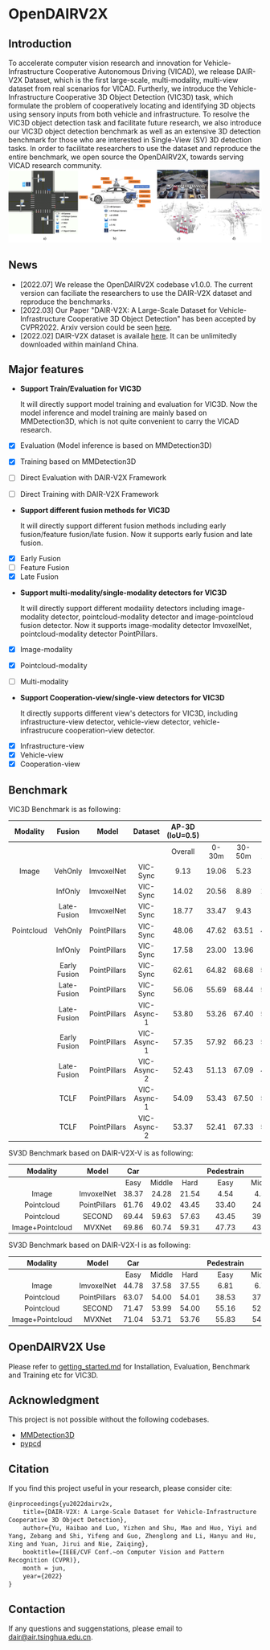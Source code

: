 # OpenDAIRV2X
## Introduction
To accelerate computer vision research and innovation for Vehicle-Infrastructure Cooperative Autonomous
Driving (VICAD), we release DAIR-V2X Dataset, which is
the first large-scale, multi-modality, multi-view dataset from
real scenarios for VICAD.
Furtherly, we introduce the Vehicle-Infrastructure Cooperative 3D
Object Detection (VIC3D) task, which formulate the problem of cooperatively locating and identifying 3D
objects using sensory inputs from both vehicle and infrastructure.
To resolve the VIC3D object detection task and facilitate future research, 
we also introduce our VIC3D object detection benchmark as well as an extensive 3D detection benchmark for those who are interested in Single-View (SV) 3D detection tasks.
In order to facilitate researchers to use the dataset and reproduce the entire benchmark,
we open source the OpenDAIRV2X, towards serving VICAD research community.
![image](resources/deployment-visual.png)

## News
* [2022.07] We release the OpenDAIRV2X codebase v1.0.0.
  The current version can faciliate the researchers to use the DAIR-V2X dataset and reproduce the benchmarks.
* [2022.03] Our Paper "DAIR-V2X: A Large-Scale Dataset for Vehicle-Infrastructure Cooperative 3D Object Detection" has been accepted by CVPR2022.
  Arxiv version could be seen [here](https://arxiv.org/abs/2204.05575).
* [2022.02] DAIR-V2X dataset is availale [here](https://thudair.baai.ac.cn/index).
  It can be unlimitedly downloaded within mainland China. 

  
## Major features 
- **Support Train/Evaluation for VIC3D**

  It will directly support model training and evaluation for VIC3D. 
  Now the model inference and model training are mainly based on MMDetection3D, which is not quite convenient to carry the VICAD research.
  
- [x] Evaluation (Model inference is based on MMDetection3D)
- [x] Training based on MMDetection3D
- [ ] Direct Evaluation with DAIR-V2X Framework
- [ ] Direct Training with DAIR-V2X Framework


- **Support different fusion methods for VIC3D**
  
  It will directly support different fusion methods including early fusion/feature fusion/late fusion.
  Now it supports early fusion and late fusion.
- [x] Early Fusion
- [ ] Feature Fusion
- [x] Late Fusion
  
- **Support multi-modality/single-modality detectors for VIC3D**
  
  It will directly  support different modaility detectors including image-modality detector, pointcloud-modality detector and image-pointcloud fusion detector. 
  Now it supports image-modality detector ImvoxelNet, pointcloud-modality detector PointPillars.
- [x] Image-modality
- [x] Pointcloud-modality
- [ ] Multi-modality


- **Support Cooperation-view/single-view detectors for VIC3D**
  
  It directly supports different view's detectors for VIC3D, including infrastructure-view detector, 
  vehicle-view detector, vehicle-infrastrucure cooperation-view detector.
- [x] Infrastructure-view
- [x] Vehicle-view
- [x] Cooperation-view

## Benchmark

VIC3D Benchmark is as following:

| Modality  | Fusion  | Model      | Dataset   | AP-3D (IoU=0.5)  |        |        |         | AP-BEV (IoU=0.5)  |       |        |         |   AB   |
| :-------: | :-----: | :--------: | :-------: | :----: | :----: | :----: | :-----: | :-----: | :---: | :----: | :-----: | :----: |
|           |         |            |           | Overall | 0-30m | 30-50m | 50-100m | Overall | 0-30m | 30-50m | 50-100m |        |
| Image     | VehOnly | ImvoxelNet | VIC-Sync  |    9.13   | 19.06         | 5.23  | 0.41   | 10.96   | 21.93           | 7.28  | 0.78   | 0     |                    
|           | InfOnly | ImvoxelNet | VIC-Sync  |  14.02   | 20.56         | 8.89  | 10.57   | 22.10   | 27.33           | 17.45  | 18.92   | 309.38 |  
|       | Late-Fusion | ImvoxelNet | VIC-Sync  |   18.77   | 33.47         | 9.43  | 8.62    | 24.85   | 39.49           | 14.68  | 14.96   | 309.38|                    
|Pointcloud | VehOnly | PointPillars | VIC-Sync | 48.06  | 47.62 | 63.51  | 44.37   | 52.24   | 30.55 | 66.03  |  48.36  | 0      | 
|           | InfOnly | PointPillars | VIC-Sync | 17.58  | 23.00 | 13.96  | 9.17    | 27.26   | 29.07 | 23.92  | 26.64   | 478.61      |        
|  | Early Fusion | PointPillars | VIC-Sync    | 62.61                    | 64.82                  | 68.68                   | 56.57                    | 68.91                     | 68.92                   | 73.64                    | 65.66                     | 1382275.75 |
|       | Late-Fusion | PointPillars | VIC-Sync | 56.06  | 55.69 | 68.44  | 53.60   | 62.06   | 61.52 | 72.53  | 60.57   | 478.61 |                         
|       | Late-Fusion | PointPillars |VIC-Async-1| 53.80 | 53.26 | 67.40  | 50.85   | 59.94   | 59.51 | 71.45  | 57.74   | 341.08 | 
|  | Early Fusion | PointPillars | VIC-Async-1 | 57.35                    | 57.92                  | 66.23                   | 51.70                    | 64.06                     | 62.44                   | 71.42                    | 61.16                     | 1362216.0  |                                                             
|       | Late-Fusion | PointPillars |VIC-Async-2| 52.43 | 51.13 | 67.09  | 49.86   | 58.10   | 57.23 | 70.86  | 55.78   | 478.01 |
|       | TCLF        | PointPillars |VIC-Async-1| 54.09 | 53.43 | 67.50  | 51.38   | 60.19   | 59.52 | 71.52  | 58.31   | 907.64 | 
|       | TCLF        | PointPillars |VIC-Async-2| 53.37 | 52.41 | 67.33  | 50.87   | 59.17   | 58.25 | 71.20  | 57.43   | 897.91 |   

SV3D Benchmark based on DAIR-V2X-V is as following:

|  Modality  |     Model    |  Car  |        |       | Pedestrain |        |       | Cyclist |        |       |  
|:----------:|:------------:|:-----:|:------:|:-----:|:----------:|:------:|:-----:|:-------:|:------:|:-----:| 
|            |              |  Easy | Middle |  Hard |    Easy    | Middle |  Hard |   Easy  | Middle |  Hard | 
| Image      | ImvoxelNet   | 38.37 | 24.28  | 21.54 |  4.54      | 4.54   | 4.54  | 10.38   | 9.09  | 9.09 |    
| Pointcloud | PointPillars | 61.76 | 49.02  | 43.45 | 33.40      | 24.68  | 22.39 | 38.24   | 33.80  | 32.35 | 
| Pointcloud | SECOND       | 69.44 | 59.63  | 57.63 | 43.45      | 39.06  | 38.78 | 44.21   | 39.49  | 37.74 |  
| Image+Pointcloud | MVXNet | 69.86 | 60.74  | 59.31 | 47.73      | 43.37  | 42.49 | 45.68   | 41.84  | 40.55 | 

SV3D Benchmark based on DAIR-V2X-I is as following:

|  Modality  |     Model    |  Car  |        |       | Pedestrain |        |       | Cyclist |        |       |  
|:----------:|:------------:|:-----:|:------:|:-----:|:----------:|:------:|:-----:|:-------:|:------:|:-----:| 
|            |              |  Easy | Middle |  Hard |    Easy    | Middle |  Hard |   Easy  | Middle |  Hard | 
| Image      | ImvoxelNet   | 44.78 | 37.58  | 37.55 |  6.81      | 6.74   | 6.73  | 21.06   | 13.57  | 13.17 | 
| Pointcloud | PointPillars | 63.07 | 54.00  | 54.01 | 38.53      | 37.20  | 37.28 | 38.46   | 22.60  | 22.49 | 
| Pointcloud | SECOND       | 71.47 | 53.99  | 54.00 | 55.16      | 52.49  | 52.52 | 54.68   | 31.05  | 31.19 | 
| Image+Pointcloud | MVXNet | 71.04 | 53.71  | 53.76 | 55.83      | 54.45  | 54.40 | 54.05   | 30.79  | 31.06 | 


## OpenDAIRV2X Use
Please refer to [getting_started.md](docs/get_started.md) for Installation, Evaluation, Benchmark and Training etc for VIC3D.

## Acknowledgment
This project is not possible without the following codebases.
* [MMDetection3D](https://github.com/open-mmlab/mmdetection3d)
* [pypcd](https://github.com/dimatura/pypcd)

## Citation

If you find this project useful in your research, please consider cite:

```
@inproceedings{yu2022dairv2x,
    title={DAIR-V2X: A Large-Scale Dataset for Vehicle-Infrastructure Cooperative 3D Object Detection},
    author={Yu, Haibao and Luo, Yizhen and Shu, Mao and Huo, Yiyi and Yang, Zebang and Shi, Yifeng and Guo, Zhenglong and Li, Hanyu and Hu, Xing and Yuan, Jirui and Nie, Zaiqing},
    booktitle={IEEE/CVF Conf.~on Computer Vision and Pattern Recognition (CVPR)},
    month = jun,
    year={2022}
}
```

## Contaction

If any questions and suggenstations, please email to dair@air.tsinghua.edu.cn. 

